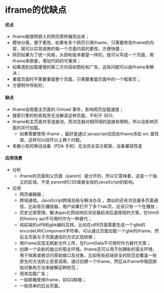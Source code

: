 # iframe的优缺点
#### 优点
+ iframe能够把嵌入的网页原样展现出来；
+ 模块分离，便于更改，如果有多个网页引用iframe，只需要修改iframe的内容，就可以实现调用的每一个页面内容的更改，方便快捷；
+ 网页如果为了统一风格，头部和版本都是一样的，就可以写成一个页面，用iframe来嵌套，增加代码的可重用；
+ 如果遇到加载缓慢的第三方内容如图标和广告，这些问题可以由iframe来解决；
+ 重载页面时不需要重载整个页面，只需要重载页面中的一个框架页；
+ 方便制作导航栏。
#### 缺点
+ iframe会阻塞主页面的 Onload 事件，影响网页加载速度；
+ 搜索引擎的检索程序无法解读这种页面，不利于 SEO;
+ iframe和主页面共享连接池，而浏览器对相同域的连接有限制，所以会影响页面的并行加载。
  + 如果需要使用 iframe ，最好是通过 javascript动态给iframe添加 src 属性值，这样可以绕开以上两个问题。
+ 多数小型的移动设备（PDA 手机）无法完全显示框架，设备兼容性差
#### 应用场景
+ 分析
  + iframe的页面和父页面（parent）是分开的，所以它意味着，这是一个独立的区域，不受 parent的CSS或者全局的JavaScript的影响。 
+ 应用
  + 网页编辑器；
  + 跨域通信。JavaScript跨域总结与解决办法 ，类似的还有浏览器多页面通信，比如音乐播放器，用户如果打开了多个tab页，应该只有一个在播放；
  + 历史记录管理，解决ajax化网站响应浏览器前进后退按钮的方案，在html5的history api不可用时作为一种替代；
  + 纯前端的utf8和gbk编码互转。比如在utf8页面需要生成一个gbk的encodeURIComponent字符串，可以通过页面加载一个gbk的iframe，然后主页面与子页面通信的方式实现转换；
  + 用iframe实现无刷新文件上传，在FormData不可用时作为替代方案；
  + 创建一个全新的独立的宿主环境。iframe还可以用于创建新的宿主环境，用于隔离或者访问原始接口及对象，比如有些前端安全的防范会覆盖一些原生的方法防止恶意调用，通过创建一个iframe，然后从iframe中取回原始对象和方法来破解这种防范；
  + 用来加载广告；
  + 一般邮箱使用iframe，如QQ邮箱；
  + 一些简单的后台页面。